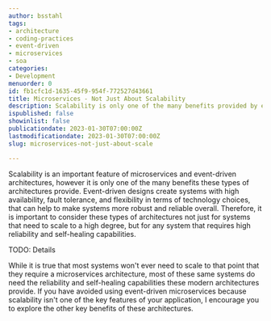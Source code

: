 ```yaml
---
author: bsstahl
tags:
- architecture
- coding-practices
- event-driven
- microservices
- soa
categories:
- Development
menuorder: 0
id: fb1cfc1d-1635-45f9-954f-772527d43661
title: Microservices - Not Just About Scalability
description: Scalability is only one of the many benefits provided by event-driven microservice architectures
ispublished: false
showinlist: false
publicationdate: 2023-01-30T07:00:00Z
lastmodificationdate: 2023-01-30T07:00:00Z
slug: microservices-not-just-about-scale

---
```

Scalability is an important feature of microservices and event-driven architectures, however it is only one of the many benefits these types of architectures provide. Event-driven designs create systems with high availability, fault tolerance, and flexibility in terms of technology choices, that can help to make systems more robust and reliable overall. Therefore, it is important to consider these types of architectures not just for systems that need to scale to a high degree, but for any system that requires high reliability and self-healing capabilities.

TODO: Details

While it is true that most systems won't ever need to scale to that point that they require a microservices architecture, most of these same systems do need the reliability and self-healing capabilities these modern architectures provide.  If you have avoided using event-driven microservices because scalability isn't one of the key features of your application, I encourage you to explore the other key benefits of these architectures. 
